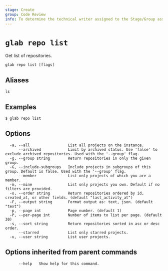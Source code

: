 ```yaml
---
stage: Create
group: Code Review
info: To determine the technical writer assigned to the Stage/Group associated with this page, see https://about.gitlab.com/handbook/product/ux/technical-writing/#assignments
---
```


<!--
This documentation is auto generated by a script.
Please do not edit this file directly. Run `make gen-docs` instead.
-->

# `glab repo list`

Get list of repositories.

```plaintext
glab repo list [flags]
```

## Aliases

```plaintext
ls
```

## Examples

```console
$ glab repo list

```

## Options

```plaintext
  -a, --all                 List all projects on the instance.
      --archived            Limit by archived status. Use 'false' to exclude archived repositories. Used with the '--group' flag.
  -g, --group string        Return repositories in only the given group.
  -G, --include-subgroups   Include projects in subgroups of this group. Default is false. Used with the '--group' flag.
      --member              List only projects of which you are a member.
  -m, --mine                List only projects you own. Default if no filters are provided.
  -o, --order string        Return repositories ordered by id, created_at, or other fields. (default "last_activity_at")
  -F, --output string       Format output as: text, json. (default "text")
  -p, --page int            Page number. (default 1)
  -P, --per-page int        Number of items to list per page. (default 30)
  -s, --sort string         Return repositories sorted in asc or desc order.
      --starred             List only starred projects.
  -u, --user string         List user projects.
```

## Options inherited from parent commands

```plaintext
      --help   Show help for this command.
```
